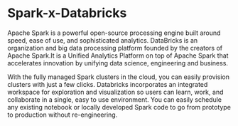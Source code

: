 # Spark-x-Databricks


Apache Spark is a powerful open-source processing engine built around speed, ease of use, and sophisticated analytics. DataBricks is an organization and big data processing platform founded by the creators of Apache Spark.It is a Unified Analytics Platform on top of Apache Spark that accelerates innovation by unifying data science, engineering and business. 

With the fully managed Spark clusters in the cloud, you can easily provision clusters with just a few clicks. Databricks incorporates an integrated workspace for exploration and visualization so users can learn, work, and collaborate in a single, easy to use environment. You can easily schedule any existing notebook or locally developed Spark code to go from prototype to production without re-engineering.
